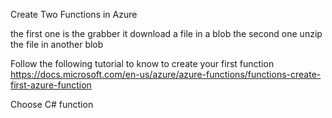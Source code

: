 
Create Two Functions in Azure

the first one is the grabber it download a file in a blob 
the second one unzip the file in another blob

Follow the following tutorial to know to create your first function
https://docs.microsoft.com/en-us/azure/azure-functions/functions-create-first-azure-function

Choose C# function 


